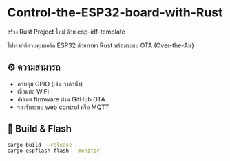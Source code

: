 # Control-the-ESP32-board-with-Rust
สร้าง Rust Project ใหม่ ด้วย esp-idf-template

โปรเจกต์ควบคุมบอร์ด ESP32 ด้วยภาษา Rust พร้อมระบบ OTA (Over-the-Air)

## ⚙️ ความสามารถ

- ควบคุม GPIO (เช่น วาล์วน้ำ)
- เชื่อมต่อ WiFi
- อัปเดต firmware ผ่าน GitHub OTA
- รองรับระบบ web control หรือ MQTT

## 🚀 Build & Flash

```bash
cargo build --release
cargo espflash flash --monitor
